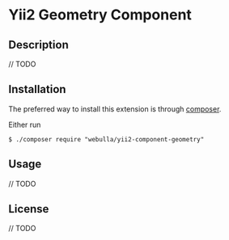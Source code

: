 Yii2 Geometry Component
===========

## Description

// TODO

## Installation

The preferred way to install this extension is through [composer](http://getcomposer.org/download/).

Either run

```
$ ./composer require "webulla/yii2-component-geometry"
```

## Usage

// TODO

## License

// TODO